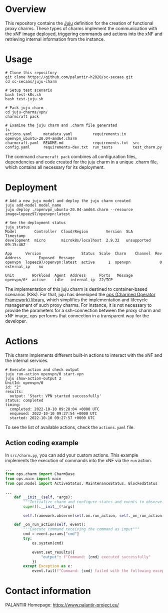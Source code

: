 # Overview

This repository contains the [Juju](https://juju.is/about) definition for the creation of functional proxy charms. These types of charms implement the communication with the xNF image deployed, triggering commands and actions into the xNF and retrieving internal information from the instance.

# Usage
```shell
# Clone this repository
git clone https://github.com/palantir-h2020/sc-secaas.git
cd sc-secaas/juju-charm

# Setup test scenario
bash test-k8s.sh
bash test-juju.sh

# Pack juju charm
cd juju-charms/vpn/
charmcraft pack

# Examine the juju charm and .charm file generated
ls
actions.yaml     metadata.yaml         requirements.in   openvpn_ubuntu-20.04-amd64.charm
charmcraft.yaml  README.md             requirements.txt  src
config.yaml      requirements-dev.txt  run_tests         test_charm.py
```

The command `charmcraft pack` combines all configuration files, dependencies and code created for the juju charm in a unique .charm file, which contains all necessary for its deployment.

# Deployment
```shell
# Add a new juju model and deploy the juju charm created
juju add-model model_name
juju deploy ./openvpn_ubuntu-20.04-amd64.charm --resource image=lopeez97/openvpn:latest

# See the deployment status
juju status
Model        Controller  Cloud/Region        Version  SLA          Timestamp
development  micro       microk8s/localhost  2.9.32   unsupported  09:15:46Z

App      Version                  Status  Scale  Charm    Channel  Rev  Address        Exposed  Message
openvpn  lopeez97/openvpn:latest  active      1  openvpn             0  external_ip    no       

Unit        Workload  Agent  Address      Ports   Message
openvpn/0*  active    idle   internal_ip  22/TCP  
```

The implementation of this juju charm is destined to container-based scenarios (K8s). For that, juju has developed the [ops (Charmed Operator Framework) library](https://pypi.org/project/ops/), which simplifies the implementation and lifecycle management of such proxy charms. For instance, it is not necessary to provide the parameters for a ssh-connection between the proxy charm and xNF image, ops performs that connection in a transparent way for the developer.

# Actions
This charm implements different built-in actions to interact with the xNF and the internal services.
```shell
# Execute action and check output
juju run-action openvpn/0 start-vpn
juju show-action-output 2
UnitId: openvpn/0
id: "2"
results:
  output: 'Start: VPN started successfully'
status: completed
timing:
  completed: 2022-10-10 09:28:04 +0000 UTC
  enqueued: 2022-10-10 09:27:54 +0000 UTC
  started: 2022-10-10 09:27:57 +0000 UTC
```

To see the list of available actions, check the `actions.yaml` file.

## Action coding example
In `src/charm.py`, you can add your custom actions. This example implements the execution of commands into the xNF via the `run` action.

```python
...
from ops.charm import CharmBase
from ops.main import main
from ops.model import ActiveStatus, MaintenanceStatus, BlockedStatus

...
    def __init__(self, *args):
        """Initialize charm and configure states and events to observe."""
        super().__init__(*args)

        self.framework.observe(self.on.run_action, self._on_run_action)

    def _on_run_action(self, event):
        """Execute command receiving the command as input"""
        cmd = event.params["cmd"]
        try:
            os.system(cmd)

            event.set_results({
                "output": f"Command: {cmd} executed successfully"
            })
        except Exception as e:
            event.fail(f"Command: {cmd} failed with the following exception: {e}")
```

# Contact information
PALANTIR Homepage: https://www.palantir-project.eu/
